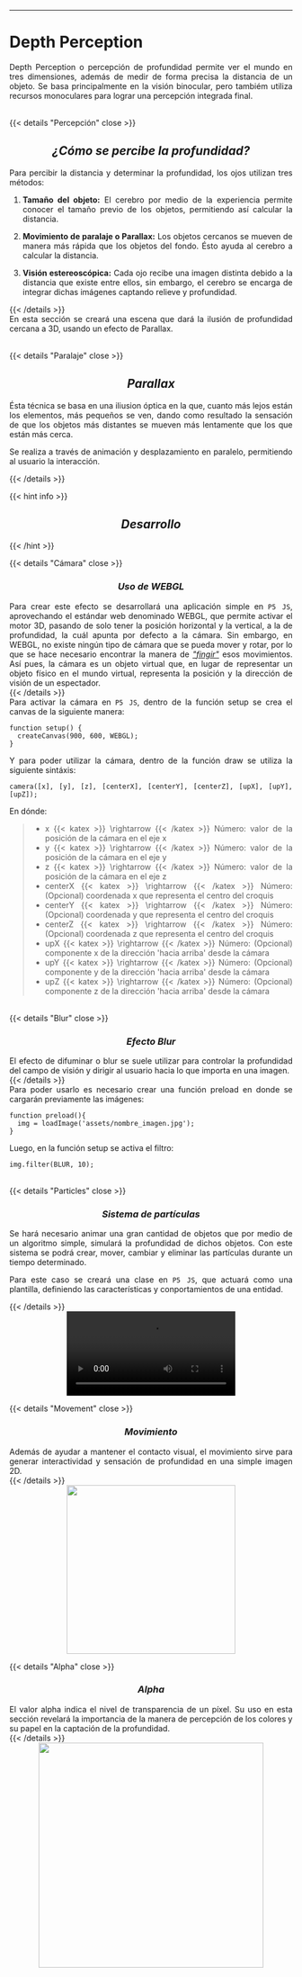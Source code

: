 ***
# **Depth Perception**

<div style="text-align: justify;">
Depth Perception o percepción de profundidad permite ver el mundo en tres dimensiones, además de medir de forma precisa la distancia de un objeto. Se basa principalmente en la visión binocular, pero tambiém utiliza recursos monoculares para lograr una percepción integrada final.
</div>
<br>

{{< details "Percepción" close >}}
<div style="text-align: center;">

## *¿Cómo se percibe la profundidad?*
</div>
<div style="text-align: justify;">
Para percibir la distancia y determinar la profundidad, los ojos utilizan tres métodos:

1. **Tamaño del objeto:** El cerebro por medio de la experiencia permite conocer el tamaño previo de los objetos, permitiendo así calcular la distancia.

2. **Movimiento de paralaje o Parallax:** Los objetos cercanos se mueven de manera más rápida que los objetos del fondo. Ésto ayuda al cerebro a calcular la distancia.

3. **Visión estereoscópica:** Cada ojo recibe una imagen distinta debido a la distancia que existe entre ellos, sin embargo, el cerebro se encarga de integrar dichas imágenes captando relieve y profundidad.
</div>
{{< /details >}}

<br>
<div style="text-align: justify;">
En esta sección se creará una escena que dará la ilusión de profundidad cercana a 3D, usando un efecto de Parallax.
</div>
<br>

{{< details "Paralaje" close >}}
<div style="text-align: center;">

## *Parallax*
</div>
<div style="text-align: justify;">
Ésta técnica se basa en una iliusion óptica en la que, cuanto más lejos están los elementos, más pequeños se ven, dando como resultado la sensación de que los objetos más distantes se mueven más lentamente que los que están más cerca. 

Se realiza a través de animación y desplazamiento en paralelo, permitiendo al usuario la interacción.

</div>
{{< /details >}}

{{< hint info >}}
<div style="text-align: center;">

## *Desarrollo*
</div>
{{< /hint  >}}

{{< details "Cámara" close >}}
<div style="text-align: center;">

### *Uso de WEBGL*
</div>

<div style="text-align: justify;">
Para crear este efecto se desarrollará una aplicación simple en <code>P5 JS</code>, aprovechando el estándar web denominado WEBGL, que permite activar el motor 3D, pasando de solo tener la posición horizontal y la vertical, a la de profundidad, la cuál apunta por defecto a la cámara. Sin embargo, en WEBGL, no existe ningún tipo de cámara que se pueda mover y rotar, por lo que se hace necesario encontrar la manera de <span style="font-style: italic;"><u>"fingir"</u></span> esos movimientos. Así pues, la cámara es un objeto virtual que, en lugar de representar un objeto físico en el mundo virtual, representa la posición y la dirección de visión de un espectador.
</div>
{{< /details >}}
<br>
<div style="text-align: justify;">
Para activar la cámara en <code>P5 JS</code>, dentro de la función setup se crea el canvas de la siguiente manera:

```tpl
function setup() {
  createCanvas(900, 600, WEBGL);
}
```

Y para poder utilizar la cámara, dentro de la función draw se utiliza la siguiente sintáxis:

```tpl
camera([x], [y], [z], [centerX], [centerY], [centerZ], [upX], [upY], [upZ]);
```

En dónde:

> * x {{< katex >}} \rightarrow {{< /katex >}} Número: valor de la posición de la cámara en el eje x 
> * y {{< katex >}} \rightarrow {{< /katex >}} Número: valor de la posición de la cámara en el eje y
> * z {{< katex >}} \rightarrow {{< /katex >}} Número: valor de la posición de la cámara en el eje z
> * centerX {{< katex >}} \rightarrow {{< /katex >}} Número: (Opcional) coordenada x que representa el centro del croquis
> * centerY {{< katex >}} \rightarrow {{< /katex >}} Número: (Opcional) coordenada y que representa el centro del croquis
> * centerZ {{< katex >}} \rightarrow {{< /katex >}} Número: (Opcional) coordenada z que representa el centro del croquis
> * upX {{< katex >}} \rightarrow {{< /katex >}} Número: (Opcional) componente x de la dirección 'hacia arriba' desde la cámara
> * upY {{< katex >}} \rightarrow {{< /katex >}} Número: (Opcional) componente y de la dirección 'hacia arriba' desde la cámara
> * upZ {{< katex >}} \rightarrow {{< /katex >}} Número: (Opcional) componente z de la dirección 'hacia arriba' desde la cámara
</div>
<br>
{{< details "Blur" close >}}
<div style="text-align: center;">

### *Efecto Blur*
</div>
<div style="text-align: justify;">
El efecto de difuminar o blur se suele utilizar para controlar la profundidad del campo de visión y dirigir al usuario hacia lo que importa en una imagen.
</div>
{{< /details >}}
<br>
<div style="text-align: justify;">
Para poder usarlo es necesario crear una función preload en donde se cargarán previamente las imágenes:

```tpl
function preload(){
  img = loadImage('assets/nombre_imagen.jpg');
}
```

Luego, en la función setup se activa el filtro:

```tpl
img.filter(BLUR, 10);
```

</div>
<br>
{{< details "Particles" close >}}
<div style="text-align: center;">

### *Sistema de partículas*
</div>
<div style="text-align: justify;">
Se hará necesario animar una gran cantidad de objetos que por medio de un algoritmo simple, simulará la profundidad de dichos objetos. Con este sistema se podrá crear, mover, cambiar y eliminar las partículas durante un tiempo determinado. 

Para este caso se creará una clase en <code>P5 JS</code>, que actuará como una plantilla, definiendo las características y conportamientos de una entidad.
</div>
{{< /details >}}
<div style="text-align: center;">
<video src="/showcase/sketches/depthPerception/Particles.mp4" controls style="max-width: 500px;" autoplay>
</video>
</div>

{{< details "Movement" close >}}
<div style="text-align: center;">

### *Movimiento*
</div>
<div style="text-align: justify;">
Además de ayudar a mantener el contacto visual, el movimiento sirve para generar interactividad y sensación de profundidad en una simple imagen 2D. 
</div>
{{< /details >}}
<div style="text-align: center;">
<img src="/showcase/sketches/depthPerception/Movement.gif" style="width:300px">
</div>


{{< details "Alpha" close >}}
<div style="text-align: center;">

### *Alpha*
</div>
<div style="text-align: justify;">
El valor alpha indica el nivel de transparencia de un píxel. Su uso en esta sección revelará la importancia de la manera de percepción de los colores y su papel en la captación de la profundidad.
</div>
{{< /details >}}
<div style="text-align: center;">
<img src="/showcase/sketches/depthPerception/Transparency.jpg" style="width:400px">
</div>